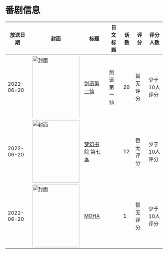 # 番剧信息

|放送日期|封面|标题|日文标题|话数|评分|评分人数|
|---|---|---|---|---|---|---|
|2022-06-20|<img src="//lain.bgm.tv/pic/cover/c/8d/0d/345816_CiCQ1.jpg" alt="封面" style="width:150px;height:200px;object-fit:cover;">|[剑道第一仙](https://bangumi.tv/subject/345816)|剑道第一仙|20|暂无评分|少于10人评分|
|2022-06-20|<img src="//lain.bgm.tv/pic/cover/c/e3/5f/388330_SdZQD.jpg" alt="封面" style="width:150px;height:200px;object-fit:cover;">|[梦幻书院 第七季](https://bangumi.tv/subject/388330)||12|暂无评分|少于10人评分|
|2022-06-20|<img src="//lain.bgm.tv/pic/cover/c/d4/dc/416505_TOt51.jpg" alt="封面" style="width:150px;height:200px;object-fit:cover;">|[MOHA](https://bangumi.tv/subject/416505)||1|暂无评分|少于10人评分|
